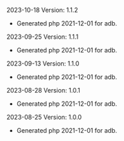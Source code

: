 2023-10-18 Version: 1.1.2
- Generated php 2021-12-01 for adb.

2023-09-25 Version: 1.1.1
- Generated php 2021-12-01 for adb.

2023-09-13 Version: 1.1.0
- Generated php 2021-12-01 for adb.

2023-08-28 Version: 1.0.1
- Generated php 2021-12-01 for adb.

2023-08-25 Version: 1.0.0
- Generated php 2021-12-01 for adb.

